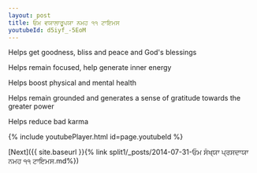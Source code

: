 ```yaml
---
layout: post
title: ਓਮ ਵਯਾਲਾਰੂਪਯਾ ਨਮਹ ੧੧ ਟਾਇਮਸ
youtubeId: d5iyf_-5EoM
---
```

 
 
Helps get goodness, bliss and peace and God's blessings
 
Helps remain focused, help generate inner energy 
 
Helps boost physical and mental health 
 
Helps remain grounded and generates a sense of gratitude towards the greater power 
 
Helps reduce bad karma
 
 
 
 


{% include youtubePlayer.html id=page.youtubeId %}
 
[Next]({{ site.baseurl }}{% link  split1/_posts/2014-07-31-ਓਮ ਸੰਖ੍ਯਾ ਪ੍ਰਸਦਾਯਾ ਨਮਹ ੧੧ ਟਾਇਮਸ.md%})
 

